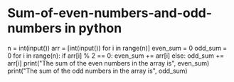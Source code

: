 # Sum-of-even-numbers-and-odd-numbers in python
n = int(input())
arr = [int(input()) for i in range(n)]
even_sum = 0
odd_sum = 0
for i in range(n):
    if arr[i] % 2 == 0:
        even_sum += arr[i]
    else:
        odd_sum += arr[i]
print("The sum of the even numbers in the array is", even_sum)
print("The sum of the odd numbers in the array is", odd_sum)
